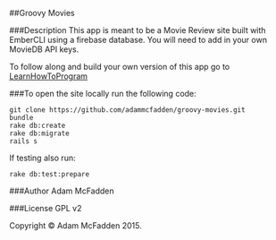 ##Groovy Movies

###Description
This app is meant to be a Movie Review site built with EmberCLI using a firebase database. You will need to add in your own MovieDB API keys.

To follow along and build your own version of this app go to <a href="https://www.learnhowtoprogram.com/lessons/crowd-sourcing-review-site-wednesday-and-thursday-classwork" target="#">LearnHowToProgram</a>

###To open the site locally run the following code:

```
git clone https://github.com/adammcfadden/groovy-movies.git
bundle
rake db:create
rake db:migrate
rails s
```

If testing also run: 

```
rake db:test:prepare
```

###Author
Adam McFadden

###License
GPL v2

Copyright &copy; Adam McFadden 2015.
